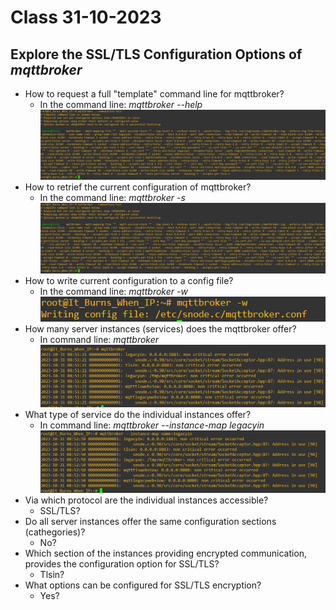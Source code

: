 # Class 31-10-2023

## Explore the SSL/TLS Configuration Options of *mqttbroker*

- How to request a full "template" command line for mqttbroker?
    - In the command line: *mqttbroker --help*
    ![Alt text](Images/mqttconfig.png)
- How to retrief the current configuration of mqttbroker?
    - In the command line: *mqttbroker -s*
    ![Alt text](Images/mqttconfig.png)
- How to write current configuration to a config file?
    - In the command line: *mqttbroker -w*
    ![Alt text](Images/mqttwrite.png)
- How many server instances (services) does the mqttbroker offer?
    - In command line: *mqttbroker*
    ![Alt text](Images/mqttbrokerinstances.png)
- What type of service do the individual instances offer?
    - In command line: *mqttbroker --instance-map legacyin*
    ![Alt text](Images/mqttbrokerlegacyin.png)
- Via which protocol are the individual instances accessible?
    - SSL/TLS?
- Do all server instances offer the same configuration sections (cathegories)?
    - No?
- Which section of the instances providing encrypted communication, provides the configuration option for SSL/TLS?
    - Tlsin?
- What options can be configured for SSL/TLS encryption?
    - Yes?


